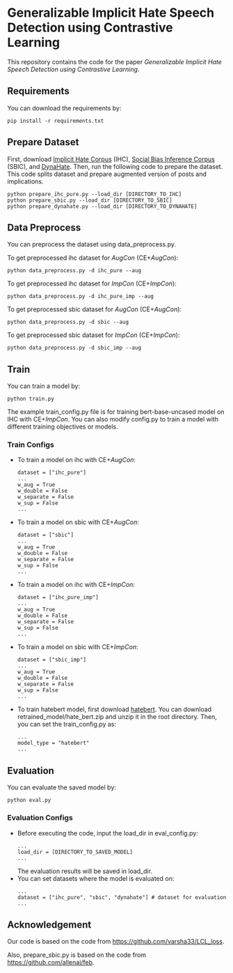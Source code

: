 # Generalizable Implicit Hate Speech Detection using Contrastive Learning
This repository contains the code for the paper *Generalizable Implicit Hate Speech Detection using Contrastive Learning*.

## Requirements
You can download the requirements by:
```
pip install -r requirements.txt
```

## Prepare Dataset
First, download [Implicit Hate Corpus](https://github.com/SALT-NLP/implicit-hate) (IHC), [Social Bias Inference Corpus](https://maartensap.com/social-bias-frames) (SBIC), and [DynaHate](https://github.com/bvidgen/Dynamically-Generated-Hate-Speech-Dataset).
Then, run the following code to prepare the dataset. This code splits dataset and prepare augmented version of posts and implications.
```
python prepare_ihc_pure.py --load_dir [DIRECTORY_TO_IHC]
python prepare_sbic.py --load_dir [DIRECTORY_TO_SBIC]
python prepare_dynahate.py --load_dir [DIRECTORY_TO_DYNAHATE]
```

## Data Preprocess
You can preprocess the dataset using data_preprocess.py. 

To get preprocessed ihc dataset for *AugCon* (CE+*AugCon*):
```
python data_preprocess.py -d ihc_pure --aug
```

To get preprocessed ihc dataset for *ImpCon* (CE+*ImpCon*):
```
python data_preprocess.py -d ihc_pure_imp --aug
```

To get preprocessed sbic dataset for *AugCon* (CE+*AugCon*):
```
python data_preprocess.py -d sbic --aug
```

To get preprocessed sbic dataset for *ImpCon* (CE+*ImpCon*):
```
python data_preprocess.py -d sbic_imp --aug
```

## Train
You can train a model by:
```
python train.py
```
The example train_config.py file is for training bert-base-uncased model on IHC with CE+*ImpCon*.
You can also modify config.py to train a model with different training objectives or models.
### Train Configs
- To train a model on ihc with CE+*AugCon*:
    ```
    dataset = ["ihc_pure"]
    ...
    w_aug = True
    w_double = False
    w_separate = False
    w_sup = False
    ...
    ```
- To train a model on sbic with CE+*AugCon*:
    ```
    dataset = ["sbic"]
    ...
    w_aug = True
    w_double = False
    w_separate = False
    w_sup = False
    ...
    ```
- To train a model on ihc with CE+*ImpCon*:
    ```
    dataset = ["ihc_pure_imp"]
    ...
    w_aug = True
    w_double = False
    w_separate = False
    w_sup = False
    ...
    ```
- To train a model on sbic with CE+*ImpCon*:
    ```
    dataset = ["sbic_imp"]
    ...
    w_aug = True
    w_double = False
    w_separate = False
    w_sup = False
    ...
    ```
- To train hatebert model, first download [hatebert](https://osf.io/tbd58/?view_onlycb79b3228d4248ddb875eb1803525ad8). You can download retrained_model/hate_bert.zip and unzip it in the root directory. Then, you can set the train_config.py as:
    ```
    ...
    model_type = "hatebert"
    ...
    ```
## Evaluation
You can evaluate the saved model by:
```
python eval.py
```
### Evaluation Configs
- Before executing the code, input the load_dir in eval_config.py:
    ```
    ...
    load_dir = [DIRECTORY_TO_SAVED_MODEL]
    ...
    ```
    The evaluation results will be saved in load_dir.
- You can set datasets where the model is evaluated on:
    ```
    ...
    dataset = ["ihc_pure", "sbic", "dynahate"] # dataset for evaluation
    ...
    ```
## Acknowledgement
Our code is based on the code from https://github.com/varsha33/LCL_loss.

Also, prepare_sbic.py is based on the code from https://github.com/allenai/feb.